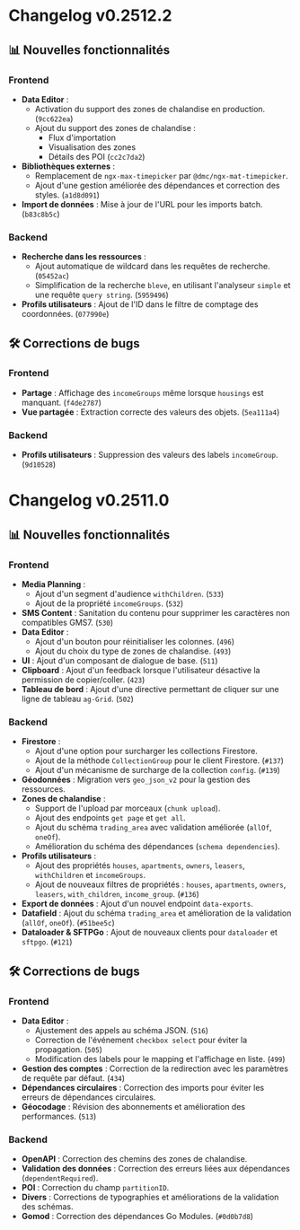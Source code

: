 # Changelog v0.2512.2  

## 📊 Nouvelles fonctionnalités  

### Frontend  
- **Data Editor** :  
  - Activation du support des zones de chalandise en production. (`9cc622ea`)  
  - Ajout du support des zones de chalandise :  
    - Flux d'importation  
    - Visualisation des zones  
    - Détails des POI (`cc2c7da2`)  
- **Bibliothèques externes** :  
  - Remplacement de `ngx-max-timepicker` par `@dmc/ngx-mat-timepicker`.  
  - Ajout d'une gestion améliorée des dépendances et correction des styles. (`a1d8d091`)  
- **Import de données** : Mise à jour de l'URL pour les imports batch. (`b83c8b5c`)  

### Backend  
- **Recherche dans les ressources** :  
  - Ajout automatique de wildcard dans les requêtes de recherche. (`05452ac`)  
  - Simplification de la recherche `bleve`, en utilisant l'analyseur `simple` et une requête `query string`. (`5959496`)  
- **Profils utilisateurs** : Ajout de l'ID dans le filtre de comptage des coordonnées. (`077990e`)  

## 🛠 Corrections de bugs  

### Frontend  
- **Partage** : Affichage des `incomeGroups` même lorsque `housings` est manquant. (`f4de2787`)  
- **Vue partagée** : Extraction correcte des valeurs des objets. (`5ea111a4`)  

### Backend  
- **Profils utilisateurs** : Suppression des valeurs des labels `incomeGroup`. (`9d10528`)  

# Changelog v0.2511.0  

## 📊 Nouvelles fonctionnalités  

### Frontend  
- **Media Planning** :  
  - Ajout d'un segment d'audience `withChildren`. (`533`)  
  - Ajout de la propriété `incomeGroups`. (`532`)  
- **SMS Content** : Sanitation du contenu pour supprimer les caractères non compatibles GMS7. (`530`)  
- **Data Editor** :  
  - Ajout d'un bouton pour réinitialiser les colonnes. (`496`)  
  - Ajout du choix du type de zones de chalandise. (`493`)  
- **UI** : Ajout d'un composant de dialogue de base. (`511`)  
- **Clipboard** : Ajout d'un feedback lorsque l'utilisateur désactive la permission de copier/coller. (`423`)  
- **Tableau de bord** : Ajout d'une directive permettant de cliquer sur une ligne de tableau `ag-Grid`. (`502`)  

### Backend  
- **Firestore** :  
  - Ajout d'une option pour surcharger les collections Firestore.  
  - Ajout de la méthode `CollectionGroup` pour le client Firestore. (`#137`)  
  - Ajout d'un mécanisme de surcharge de la collection `config`. (`#139`)  
- **Géodonnées** : Migration vers `geo_json_v2` pour la gestion des ressources.  
- **Zones de chalandise** :  
  - Support de l'upload par morceaux (`chunk upload`).  
  - Ajout des endpoints `get page` et `get all`.  
  - Ajout du schéma `trading_area` avec validation améliorée (`allOf`, `oneOf`).  
  - Amélioration du schéma des dépendances (`schema dependencies`).  
- **Profils utilisateurs** :  
  - Ajout des propriétés `houses`, `apartments`, `owners`, `leasers`, `withChildren` et `incomeGroups`.  
  - Ajout de nouveaux filtres de propriétés : `houses`, `apartments`, `owners`, `leasers`, `with_children`, `income_group`. (`#136`)  
- **Export de données** : Ajout d'un nouvel endpoint `data-exports`.  
- **Datafield** : Ajout du schéma `trading_area` et amélioration de la validation (`allOf`, `oneOf`). (`#51bee5c`)  
- **Dataloader & SFTPGo** : Ajout de nouveaux clients pour `dataloader` et `sftpgo`. (`#121`)  

## 🛠 Corrections de bugs  

### Frontend  
- **Data Editor** :  
  - Ajustement des appels au schéma JSON. (`516`)  
  - Correction de l'événement `checkbox select` pour éviter la propagation. (`505`)  
  - Modification des labels pour le mapping et l'affichage en liste. (`499`)  
- **Gestion des comptes** : Correction de la redirection avec les paramètres de requête par défaut. (`434`)  
- **Dépendances circulaires** : Correction des imports pour éviter les erreurs de dépendances circulaires.  
- **Géocodage** : Révision des abonnements et amélioration des performances. (`513`)  

### Backend  
- **OpenAPI** : Correction des chemins des zones de chalandise.  
- **Validation des données** : Correction des erreurs liées aux dépendances (`dependentRequired`).  
- **POI** : Correction du champ `partitionID`.  
- **Divers** : Corrections de typographies et améliorations de la validation des schémas.  
- **Gomod** : Correction des dépendances Go Modules. (`#0d0b7d8`)  